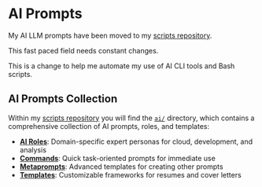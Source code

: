 # AI Prompts

My AI LLM prompts have been moved to my [scripts repository](https://github.com/grantcarthew/scripts).

This fast paced field needs constant changes.

This is a change to help me automate my use of AI CLI tools and Bash scripts.

## AI Prompts Collection

Within my [scripts repository](https://github.com/grantcarthew/scripts) you will find the [`ai/`](https://github.com/grantcarthew/scripts/tree/main/ai) directory, which contains a comprehensive collection of AI prompts, roles, and templates:

- **[AI Roles](https://github.com/grantcarthew/scripts/tree/main/ai/roles)**: Domain-specific expert personas for cloud, development, and analysis
- **[Commands](https://github.com/grantcarthew/scripts/tree/main/ai/commands)**: Quick task-oriented prompts for immediate use
- **[Metaprompts](https://github.com/grantcarthew/scripts/tree/main/ai/metaprompts)**: Advanced templates for creating other prompts
- **[Templates](https://github.com/grantcarthew/scripts/tree/main/ai/templates)**: Customizable frameworks for resumes and cover letters
